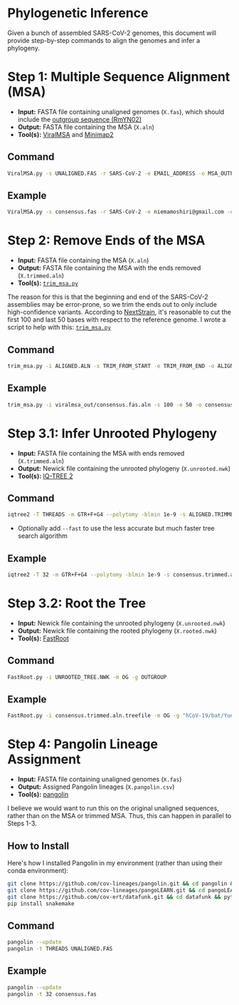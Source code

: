 # Phylogenetic Inference
Given a bunch of assembled SARS-CoV-2 genomes, this document will provide step-by-step commands to align the genomes and infer a phylogeny.

# Step 1: Multiple Sequence Alignment (MSA)
* **Input:** FASTA file containing unaligned genomes (`X.fas`), which should include the [outgroup sequence (RmYN02)](reference_genome/RmYN02.fas)
* **Output:** FASTA file containing the MSA (`X.aln`)
* **Tool(s):** [ViralMSA](https://github.com/niemasd/ViralMSA) and [Minimap2](https://github.com/lh3/minimap2)

## Command
```bash
ViralMSA.py -s UNALIGNED.FAS -r SARS-CoV-2 -e EMAIL_ADDRESS -o MSA_OUTPUT_DIR -t THREADS
```

## Example
```bash
ViralMSA.py -s consensus.fas -r SARS-CoV-2 -e niemamoshiri@gmail.com -o viralmsa_out -t 32
```

# Step 2: Remove Ends of the MSA
* **Input:** FASTA file containing the MSA (`X.aln`)
* **Output:** FASTA file containing the MSA with the ends removed (`X.trimmed.aln`)
* **Tool(s):** [`trim_msa.py`](https://github.com/niemasd/tools/blob/master/trim_msa.py)

The reason for this is that the beginning and end of the SARS-CoV-2 assemblies may be error-prone, so we trim the ends out to only include high-confidence variants. According to [NextStrain](https://github.com/nextstrain/ncov/blob/b61864fba9c5cfd5b5b9a52518f9096a9e631a6e/defaults/parameters.yaml#L75), it's reasonable to cut the first 100 and last 50 bases with respect to the reference genome. I wrote a script to help with this: [`trim_msa.py`](https://github.com/niemasd/tools/blob/master/trim_msa.py)

## Command
```bash
trim_msa.py -i ALIGNED.ALN -s TRIM_FROM_START -e TRIM_FROM_END -o ALIGNED.TRIMMED.ALN
```

## Example
```bash
trim_msa.py -i viralmsa_out/consensus.fas.aln -s 100 -e 50 -o consensus.trimmed.aln
```

# Step 3.1: Infer Unrooted Phylogeny
* **Input:** FASTA file containing the MSA with ends removed (`X.trimmed.aln`)
* **Output:** Newick file containing the unrooted phylogeny (`X.unrooted.nwk`)
* **Tool(s):** [IQ-TREE 2](http://www.iqtree.org/)

## Command
```bash
iqtree2 -T THREADS -m GTR+F+G4 --polytomy -blmin 1e-9 -s ALIGNED.TRIMMED.ALN
```
* Optionally add `--fast` to use the less accurate but much faster tree search algorithm

## Example
```bash
iqtree2 -T 32 -m GTR+F+G4 --polytomy -blmin 1e-9 -s consensus.trimmed.aln
```

# Step 3.2: Root the Tree
* **Input:** Newick file containing the unrooted phylogeny (`X.unrooted.nwk`)
* **Output:** Newick file containing the rooted phylogeny (`X.rooted.nwk`)
* **Tool(s):** [FastRoot](https://github.com/uym2/MinVar-Rooting)

## Command
```bash
FastRoot.py -i UNROOTED_TREE.NWK -m OG -g OUTGROUP
```

## Example
```bash
FastRoot.py -i consensus.trimmed.aln.treefile -m OG -g "hCoV-19/bat/Yunnan/RmYN02/2019|EPI_ISL_412977|2019-06-25"
```

# Step 4: Pangolin Lineage Assignment
* **Input:** FASTA file containing unaligned genomes (`X.fas`)
* **Output:** Assigned Pangolin lineages (`X.pangolin.csv`)
* **Tool(s):** [pangolin](https://github.com/cov-lineages/pangolin)

I believe we would want to run this on the original unaligned sequences, rather than on the MSA or trimmed MSA. Thus, this can happen in parallel to Steps 1-3.

## How to Install
Here's how I installed Pangolin in my environment (rather than using their conda environment):

```bash
git clone https://github.com/cov-lineages/pangolin.git && cd pangolin && python setup.py install && cd .. && rm -rf pangolin
git clone https://github.com/cov-lineages/pangoLEARN.git && cd pangoLEARN && python setup.py install && cd .. && rm -rf pangoLEARN
git clone https://github.com/cov-ert/datafunk.git && cd datafunk && python setup.py install && cd .. && rm -rf datafunk
pip install snakemake
```

## Command
```bash
pangolin --update
pangolin -t THREADS UNALIGNED.FAS
```

## Example
```bash
pangolin --update
pangolin -t 32 consensus.fas
```
